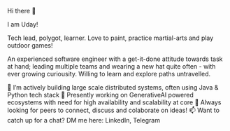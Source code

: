 Hi there 👋

I am Uday!

Tech lead, polygot, learner. Love to paint, practice martial-arts and play outdoor games!

An experienced software engineer with a get-it-done attitude towards task at hand; leading multiple teams and wearing a new hat quite often - with ever growing curiousity. Willing to learn and explore paths untravelled.

🔭 I’m actively building large scale distributed systems, often using Java & Python tech stack
🌱 Presently working on GenerativeAI powered ecosystems with need for high availability and scalability at core
🤔 Always looking for peers to connect, discuss and colaborate on ideas!
📫 Want to catch up for a chat? DM me here: LinkedIn, Telegram

<!---
uday-atwork/uday-atwork is a ✨ special ✨ repository because its `README.md` (this file) appears on your GitHub profile.
You can click the Preview link to take a look at your changes.
--->
